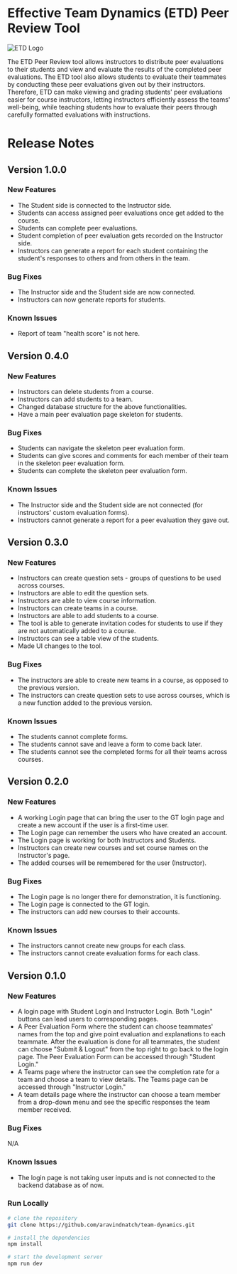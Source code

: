 # Effective Team Dynamics (ETD) Peer Review Tool

![ETD Logo](http://dl.dropboxusercontent.com/scl/fi/mlcqqendtjfn7rqznpv32/ETD.jpg?rlkey=stc8m9l9podusjd8djk8igu3d&dl=0)

The ETD Peer Review tool allows instructors to distribute peer evaluations to their students and view and evaluate the results of the completed peer evaluations. The ETD tool also allows students to evaluate their teammates by conducting these peer evaluations given out by their instructors. Therefore, ETD can make viewing and grading students' peer evaluations easier for course instructors, letting instructors efficiently assess the teams' well-being, while teaching students how to evaluate their peers through carefully formatted evaluations with instructions.

# Release Notes

## Version 1.0.0

### New Features

* The Student side is connected to the Instructor side.
* Students can access assigned peer evaluations once get added to the course.
* Students can complete peer evaluations.
* Student completion of peer evaluation gets recorded on the Instructor side.
* Instructors can generate a report for each student containing the student's responses to others and from others in the team.

### Bug Fixes

* The Instructor side and the Student side are now connected.
* Instructors can now generate reports for students.

### Known Issues

* Report of team "health score" is not here.

## Version 0.4.0

### New Features

* Instructors can delete students from a course.
* Instructors can add students to a team.
* Changed database structure for the above functionalities.
* Have a main peer evaluation page skeleton for students.

### Bug Fixes

* Students can navigate the skeleton peer evaluation form.
* Students can give scores and comments for each member of their team in the skeleton peer evaluation form.
* Students can complete the skeleton peer evaluation form.

### Known Issues

* The Instructor side and the Student side are not connected (for instructors' custom evaluation forms).
* Instructors cannot generate a report for a peer evaluation they gave out.

## Version 0.3.0

### New Features

* Instructors can create question sets - groups of questions to be used across courses.
* Instructors are able to edit the question sets.
* Instructors are able to view course information.
* Instructors can create teams in a course.
* Instructors are able to add students to a course.
* The tool is able to generate invitation codes for students to use if they are not automatically added to a course.
* Instructors can see a table view of the students.
* Made UI changes to the tool.

### Bug Fixes

* The instructors are able to create new teams in a course, as opposed to the previous version.
* The instructors can create question sets to use across courses, which is a new function added to the previous version.

### Known Issues

* The students cannot complete forms.
* The students cannot save and leave a form to come back later.
* The students cannot see the completed forms for all their teams across courses.

## Version 0.2.0

### New Features

* A working Login page that can bring the user to the GT login page and create a new account if the user is a first-time user.
* The Login page can remember the users who have created an account.
* The Login page is working for both Instructors and Students.
* Instructors can create new courses and set course names on the Instructor's page.
* The added courses will be remembered for the user (Instructor).

### Bug Fixes

* The Login page is no longer there for demonstration, it is functioning.
* The Login page is connected to the GT login.
* The instructors can add new courses to their accounts.

### Known Issues

* The instructors cannot create new groups for each class.
* The instructors cannot create evaluation forms for each class.

## Version 0.1.0

### New Features

* A login page with Student Login and Instructor Login. Both "Login" buttons can lead users to corresponding pages.
* A Peer Evaluation Form where the student can choose teammates' names from the top and give point evaluation and explanations to each teammate. After the evaluation is done for all teammates, the student can choose "Submit & Logout" from the top right to go back to the login page. The Peer Evaluation Form can be accessed through "Student Login."
* A Teams page where the instructor can see the completion rate for a team and choose a team to view details. The Teams page can be accessed through "Instructor Login."
* A team details page where the instructor can choose a team member from a drop-down menu and see the specific responses the team member received.

### Bug Fixes

N/A

### Known Issues

* The login page is not taking user inputs and is not connected to the backend database as of now.

### Run Locally

```bash
# clone the repository
git clone https://github.com/aravindnatch/team-dynamics.git

# install the dependencies
npm install

# start the development server
npm run dev
```
